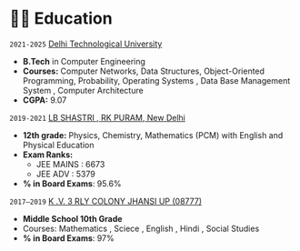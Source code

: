 # 👨‍🎓 Education

`2021-2025` [Delhi Technological University](https://dtu.ac.in/)

- **B.Tech** in Computer Engineering
- **Courses:** Computer Networks, Data Structures, Object-Oriented Programming, Probability, Operating Systems , Data Base Management System , Computer Architecture
- **CGPA:** 9.07

`2019-2021` [LB SHASTRI , RK PURAM, New Delhi](https://lbsschoolrkpuram.com/)

- **12th grade:** Physics, Chemistry, Mathematics (PCM) with English and Physical Education
- **Exam Ranks:**
  - JEE MAINS : 6673
  - JEE ADV : 5379
- **% in Board Exams**: 95.6%

`2017–2019` [K .V. 3 RLY COLONY JHANSI UP (08777)](https://no3jhansicantt.kvs.ac.in/)

- **Middle School 10th Grade** 
- Courses: Mathematics , Sciece , English , Hindi , Social Studies
- **% in Board Exams**: 97%
